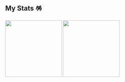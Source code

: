 ## My Stats 🪅

<a href="https://github.com/anuraghazra/github-readme-stats">
  <img height=180 align="left" src="https://github-readme-stats-git-master-preticures-projects.vercel.app/api/top-langs/?username=preticure&theme=omni&count_private=true&layout=compact" />
</a>
<a href="https://github.com/anuraghazra/github-readme-stats">
  <img height=180 align="left" src="https://github-readme-stats-git-master-preticures-projects.vercel.app/api?username=preticure&theme=omni&count_private=true&show_icons=true" />
</a>
